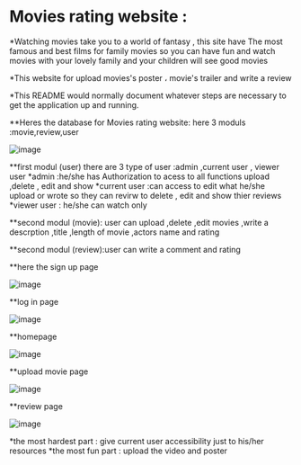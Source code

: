 # Movies rating website :

*Watching movies take you to a world of fantasy , this site have The most famous and best films for family movies so you can have fun and watch movies with your lovely family and your children will see good movies

*This website for upload movies's poster ، movie's trailer and write a review

*This README would normally document whatever steps are necessary to get the
application up and running.

**Heres the database for Movies rating website:
here 3 moduls :movie,review,user

![image](https://user-images.githubusercontent.com/38358417/61825440-0e866a80-ae69-11e9-8ae3-7f6dafb726bc.png)


**first modul (user) there are 3 type of user :admin ,current user , viewer user
*admin :he/she has Authorization to acess to all functions upload ,delete , edit and show
*current user :can access to edit what he/she upload or wrote so they can revirw to delete , edit and show thier reviews 
*viewer user : he/she can watch only

**second modul (movie): user can upload ,delete ,edit movies ,write a descrption ,title ,length of movie ,actors name and rating

**second modul (review):user can write a comment and rating


**here the sign up page 

![image](https://user-images.githubusercontent.com/38358417/61826534-455d8000-ae6b-11e9-838e-e04838752b73.png)


**log in page


![image](https://user-images.githubusercontent.com/38358417/61826701-a71dea00-ae6b-11e9-8de7-c7cd50bd5934.png)


**homepage

![image](https://user-images.githubusercontent.com/38358417/61827009-4f33b300-ae6c-11e9-9467-136dbf2aa637.png)


**upload movie page

![image](https://user-images.githubusercontent.com/38358417/61827074-74c0bc80-ae6c-11e9-9d13-03711545268c.png)


**review page


![image](https://user-images.githubusercontent.com/38358417/61827299-dc770780-ae6c-11e9-8557-4f74bfff6ff4.png)

*the most hardest part : give current user accessibility just to his/her resources
*the most fun part : upload the video and poster
